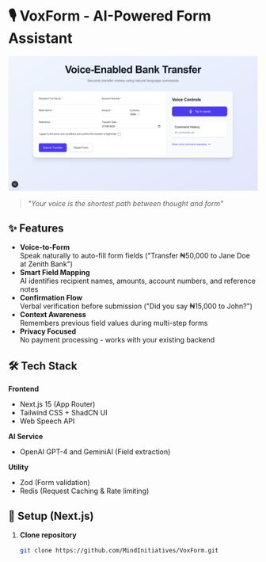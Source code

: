 # 🎙️ VoxForm - AI-Powered Form Assistant

![Demo](/public/images/banner.png)

> *"Your voice is the shortest path between thought and form"*

## ✨ Features

- **Voice-to-Form**  
  Speak naturally to auto-fill form fields ("Transfer ₦50,000 to Jane Doe at Zenith Bank")
- **Smart Field Mapping**  
  AI identifies recipient names, amounts, account numbers, and reference notes
- **Confirmation Flow**  
  Verbal verification before submission ("Did you say ₦15,000 to John?")
- **Context Awareness**  
  Remembers previous field values during multi-step forms
- **Privacy Focused**  
  No payment processing - works with your existing backend

## 🛠️ Tech Stack

**Frontend**  
- Next.js 15 (App Router)  
- Tailwind CSS + ShadCN UI  
- Web Speech API  

**AI Service**  
- OpenAI GPT-4 and GeminiAI (Field extraction)  

**Utility**  
- Zod (Form validation)  
- Redis (Request Caching & Rate limiting)  

## 🚀 Setup (Next.js)

1. **Clone repository**
   ```bash
   git clone https://github.com/MindInitiatives/VoxForm.git